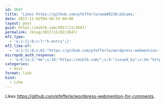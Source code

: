 ```yaml
---
id: 2647
title: 'Likes https://github.com/pfefferle/wo&#8230;&diams;'
date: 2017-11-02T04:58:53-04:00
layout: post
guid: https://miklb.com/2017/11/2647/
permalink: /blog/2017/11/02/2647/
mf2_type:
  - 'a:1:{i:0;s:7:"h-entry";}'
mf2_like-of:
  - 'a:1:{i:0;s:62:"https://github.com/pfefferle/wordpress-webmention-for-comments";}'
micropub_auth_response:
  - 'a:6:{s:2:"me";s:18:"https://miklb.com/";s:9:"issued_by";s:34:"https://tokens.indieauth.com/token";s:9:"client_id";s:27:"http://cweiske.de/shpub.htm";s:9:"issued_at";s:10:"1493939659";s:5:"scope";s:6:"create";s:5:"nonce";s:9:"430847497";}'
categories:
  - misc
format: link
kind:
  - Like
---
```

<p>Likes <a class="u-like-of" href="https://github.com/pfefferle/wordpress-webmention-for-comments">https://github.com/pfefferle/wordpress-webmention-for-comments</a>.</p>